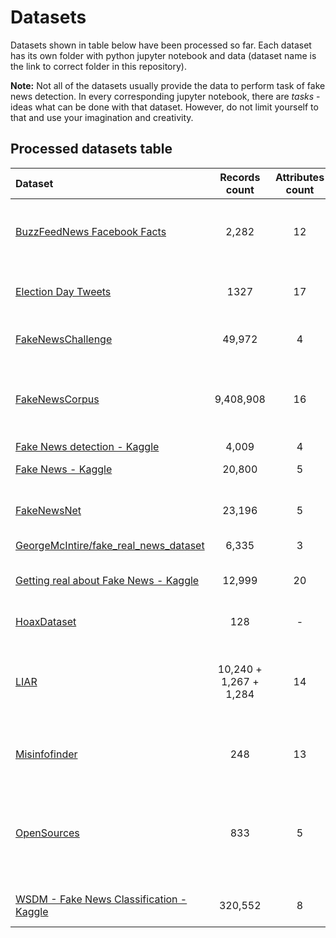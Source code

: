 # Datasets

Datasets shown in table below have been processed so far. Each dataset has its own folder with python jupyter notebook and data (dataset name is the link to correct folder in this repository).

**Note:** Not all of the datasets usually provide the data to perform task of fake news detection. In every corresponding jupyter notebook, there are *tasks* - ideas what can be done with that dataset. However, do not limit yourself to that and use your imagination and creativity.


## Processed datasets table

| **Dataset** | **Records count** | **Attributes count** | **Labels** | **Labeling method** |
|:------------|:-----------------:|:--------------------:|------------| --------------------|
| [BuzzFeedNews Facebook Facts](./buzzfeednews_facebook_facts/) | 2,282 | 12 | mostly true, no factual content, mixture of true and false, mostly false | manual |
| [Election Day Tweets](./electionday_tweets/) | 1327 | 17 | not fake news, fake news (or 5 categories of fake news) | manual by one expert | 
| [FakeNewsChallenge](./fake_news_challenge/) | 49,972 | 4 | unrelated, discuss, agree, disagree | manual by experts |
| [FakeNewsCorpus](./fake_news_corpus/) | 9,408,908 | 16 | fake, satire, bias, conspiracy, state, junksci, hate, clickbait, unreliable, political, reliable | using domain (with usage of `OpenSources`) |
| [Fake News detection - Kaggle](./fake_news_detection_kaggle/) | 4,009 | 4 | 1 (real), 0 (fake) | unknown |
| [Fake News - Kaggle](./fake_news_kaggle/) | 20,800 | 5 | reliable, unreliable | unknown |
| [FakeNewsNet](./fake_news_net/) | 23,196 | 5 | real, fake | according to fact-checking websites (like politifact.com) |
| [GeorgeMcIntire/fake_real_news_dataset](./georgemcintire_fake_real_news_dataset/) | 6,335 | 3 | REAL, FAKE | unknown |
| [Getting real about Fake News - Kaggle](./getting_real_about_fake_news_kaggle/) | 12,999 | 20 | bias, conspiracy, hate, satire, state, junksci, fake, bs | using domain (with usage of `OpenSources`) |
| [HoaxDataset](./hoax_dataset/) | 128 | - | Hoax, Nonhoax | manual by experts |
| [LIAR](./liar/) | 10,240 + 1,267 + 1,284  | 14 | barely true counts, false counts, half true counts, mostly true counts, pants on fire counts | according to fact-checking websites (like politifact.com) |
| [Misinfofinder](./misinfofinder/) | 248  | 13 | 1 (misinformative), 0 (non-misinformative) | manual by authors |
| [OpenSources](./opensources/) | 833 | 5 | bias, clickbait, conspiracy, fake, hate, junksci, satire, political, reliable, rumor, state, unreliable, blog, satirical | manual by experts (only websites are labeled) |
| [WSDM - Fake News Classification - Kaggle](./wsdm_fake_news_classification_kaggle/) | 320,552 | 8 | unrelated, agreed, disagreed | probably by experts |
